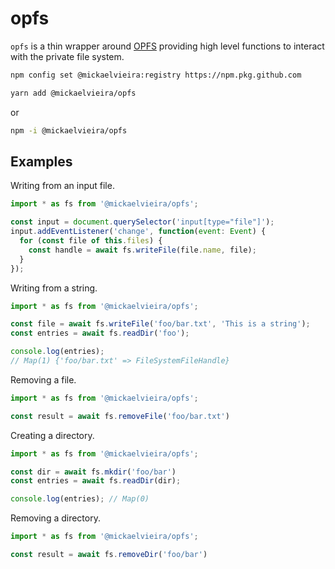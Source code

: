 # opfs


`opfs` is a thin wrapper around [OPFS](https://developer.mozilla.org/en-US/docs/Web/API/File_System_Access_API#origin_private_file_system) providing high level functions to interact with the private file system.


```sh
npm config set @mickaelvieira:registry https://npm.pkg.github.com
```

```sh
yarn add @mickaelvieira/opfs
```
or


```sh
npm -i @mickaelvieira/opfs
```


## Examples

Writing from an input file.

```js
import * as fs from '@mickaelvieira/opfs';

const input = document.querySelector('input[type="file"]');
input.addEventListener('change', function(event: Event) {
  for (const file of this.files) {
    const handle = await fs.writeFile(file.name, file);
  }
});
```

Writing from a string.

```js
import * as fs from '@mickaelvieira/opfs';

const file = await fs.writeFile('foo/bar.txt', 'This is a string');
const entries = await fs.readDir('foo');

console.log(entries);
// Map(1) {'foo/bar.txt' => FileSystemFileHandle}
```

Removing a file.

```js
import * as fs from '@mickaelvieira/opfs';

const result = await fs.removeFile('foo/bar.txt')
```

Creating a directory.

```js
import * as fs from '@mickaelvieira/opfs';

const dir = await fs.mkdir('foo/bar')
const entries = await fs.readDir(dir);

console.log(entries); // Map(0)
```

Removing a directory.

```js
import * as fs from '@mickaelvieira/opfs';

const result = await fs.removeDir('foo/bar')
```
